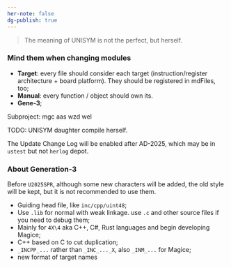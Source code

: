 ```yaml
---
her-note: false
dg-publish: true
---
```


> The meaning of UNISYM is not the perfect, but herself.

### Mind them when changing modules

- **Target**: every file should consider each target (instruction/register architecture + board platform). They should be registered in mdFiles, too;
- **Manual**: every function / object should own its.
- **Gene-3**;

Subproject: mgc aas wzd wel

TODO: UNISYM daughter compile herself.

The Update Change Log will be enabled after AD-2025, which may be in `ustest` but not `herlog` depot.



### About Generation-3

Before `U2025SPR`, although some new characters will be added, the old style will be kept, but it is not recommended to use them.

- Guiding head file, like `inc/cpp/uint48`;
- Use `.lib` for normal with weak linkage. use `.c` and other source files if you need to debug them;
- Mainly for `4X\4` aka C++, C#, Rust languages and begin developing Magice;
- C++ based on C to cut duplication;
- `_INCPP_...` rather than `_INC_..._X`, also `_INM_...` for Magice;
- new format of target names



